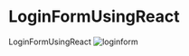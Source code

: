 # LoginFormUsingReact
LoginFormUsingReact
![loginform](https://github.com/amit3075/LoginFormUsingReact/assets/54049938/27cccef6-5dc6-42b5-ab3b-a9b7d74bc1c1)
